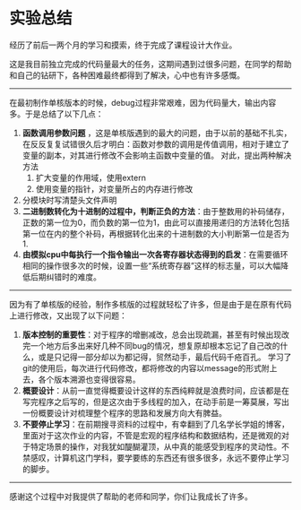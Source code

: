 # 实验总结
  经历了前后一两个月的学习和摸索，终于完成了课程设计大作业。

  这是我目前独立完成的代码量最大的任务，这期间遇到过很多问题，在同学的帮助和自己的钻研下，各种困难最终都得到了解决，心中也有许多感慨。

---
在最初制作单核版本的时候，debug过程非常艰难，因为代码量大，输出内容多。于是总结了以下几点：
1. **函数调用参数问题** ，这是单核版遇到的最大的问题，由于以前的基础不扎实，在反反复复试错很久后才明白：函数对参数的调用是传值调用，相对于建立了变量的副本，对其进行修改不会影响主函数中变量的值。
 对此，提出两种解决方法
   1. 扩大变量的作用域，使用extern
   2. 使用变量的指针，对变量所占的内存进行修改
2. 分模块时写清楚头文件声明
3. **二进制数转化为十进制的过程中，判断正负的方法**：由于整数用的补码储存，正数的第一位为0，而负数的第一位为1，由此可以直接用递归的方法转化包括第一位在内的整个补码，再根据转化出来的十进制数的大小判断第一位是否为1.
4. **由模拟cpu中每执行一个指令输出一次各寄存器状态得到的启发**：在需要循环相同的操作很多次的时候，设置一些“系统寄存器”这样的标志量，可以大幅降低后期纠错时的难度。
---
因为有了单核版的经验，制作多核版的过程就轻松了许多，但是由于是在原有代码上进行修改，又出现了以下问题：
1. **版本控制的重要性**：对于程序的增删减改，总会出现疏漏，甚至有时候出现改完一个地方后多出来好几种不同bug的情况，想复原却根本忘记了自己改的什么，或是只记得一部分却以为都记得，贸然动手，最后代码千疮百孔。
   学习了git的使用后，每次进行代码修改，都将修改的内容以message的形式附上去，各个版本溯源也变得很容易。
2. **概要设计**：从前一直觉得概要设计这样的东西纯粹就是浪费时间，应该都是在写完程序之后写的，但是这次由于多线程的加入，在动手前是一筹莫展，写出一份概要设计对梳理整个程序的思路和发展方向大有脾益。
3. **不要停止学习**：在前期搜寻资料的过程中，有幸翻到了几名学长学姐的博客，里面对于这次作业的内容，不管是宏观的程序结构和数据结构，还是微观的对于特定场景的操作，对我犹如醍醐灌顶，从中真的能感受到程序的灵动性。不禁感叹，计算机这门学科，要学要练的东西还有很多很多，永远不要停止学习的脚步。
   
---
感谢这个过程中对我提供了帮助的老师和同学，你们让我成长了许多。